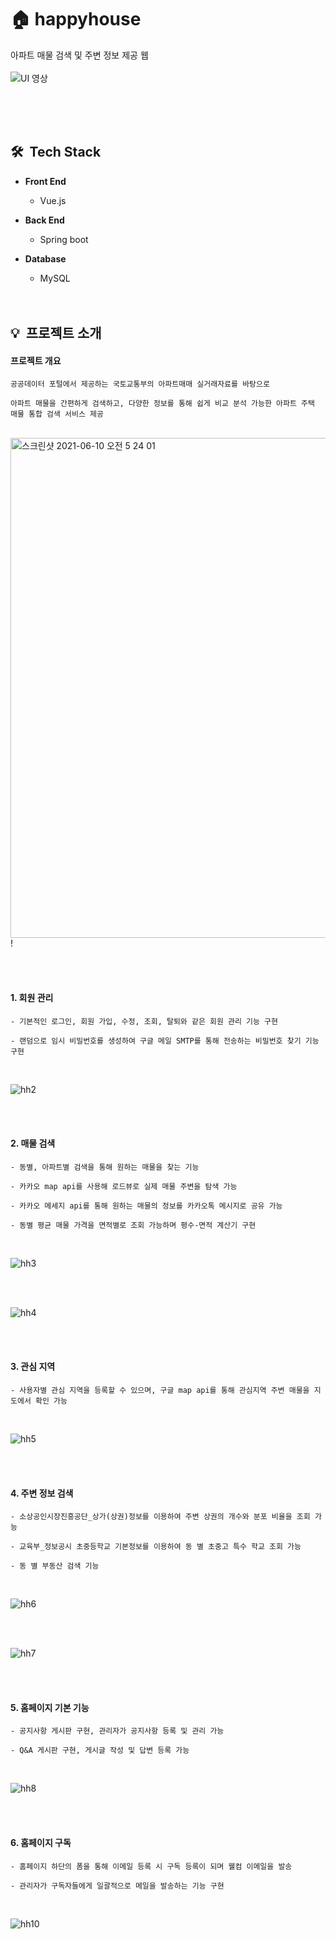 
# 🏠 happyhouse
  아파트 매물 검색 및 주변 정보 제공 웹
  <br><br>
  <img alt="UI 영상" src="https://user-images.githubusercontent.com/59560592/121473288-68609100-c9fd-11eb-9421-38ecbc835f4f.gif">

  <br><br><br>
  
## 🛠 &nbsp;Tech Stack

  * **Front End**   
    * Vue.js   

  * **Back End**   
    * Spring boot   

  * **Database**   
    * MySQL
<br><br><br>

## 💡 &nbsp;프로젝트 소개
#### **프로젝트 개요**
    공공데이터 포털에서 제공하는 국토교통부의 아파트매매 실거래자료를 바탕으로
    
    아파트 매물을 간편하게 검색하고, 다양한 정보를 통해 쉽게 비교 분석 가능한 아파트 주택 매물 통합 검색 서비스 제공
    
 <br><img width="800" alt="스크린샷 2021-06-10 오전 5 24 01" src="https://user-images.githubusercontent.com/59560592/121424244-17747c80-c9ac-11eb-87ca-13251b5b3ede.png">!
 


<br><br>

#### **1. 회원 관리**
    - 기본적인 로그인, 회원 가입, 수정, 조회, 탈퇴와 같은 회원 관리 기능 구현
    
    - 랜덤으로 임시 비밀번호를 생성하여 구글 메일 SMTP를 통해 전송하는 비밀번호 찾기 기능 구현
    
<br>

![hh2](https://user-images.githubusercontent.com/59560592/121476516-be373800-ca01-11eb-86cd-dc03004264c7.gif)

<br><br>

#### **2. 매물 검색**
    - 동별, 아파트별 검색을 통해 원하는 매물을 찾는 기능 
    
    - 카카오 map api를 사용해 로드뷰로 실제 매물 주변을 탐색 가능
    
    - 카카오 메세지 api를 통해 원하는 매물의 정보를 카카오톡 메시지로 공유 가능
    
    - 동별 평균 매물 가격을 면적별로 조회 가능하며 평수-면적 계산기 구현
<br>

![hh3](https://user-images.githubusercontent.com/59560592/121476547-c68f7300-ca01-11eb-928d-12049e1f269b.gif)

<br><br>

![hh4](https://user-images.githubusercontent.com/59560592/121478073-9052f300-ca03-11eb-896e-8ea4ae52cd94.gif)


<br><br>

#### **3. 관심 지역**
    - 사용자별 관심 지역을 등록할 수 있으며, 구글 map api를 통해 관심지역 주변 매물을 지도에서 확인 가능
<br>

![hh5](https://user-images.githubusercontent.com/59560592/121478100-9a74f180-ca03-11eb-9660-db6d247df23b.gif)

<br><br>

#### **4. 주변 정보 검색**
    - 소상공인시장진흥공단_상가(상권)정보를 이용하여 주변 상권의 개수와 분포 비율을 조회 가능
    
    - 교육부_정보공시 초중등학교 기본정보를 이용하여 동 별 초중고 특수 학교 조회 가능
    
    - 동 별 부동산 검색 기능
<br>

![hh6](https://user-images.githubusercontent.com/59560592/121477608-086ce900-ca03-11eb-8032-519da193ffcc.gif)

<br><br>

![hh7](https://user-images.githubusercontent.com/59560592/121477876-52ee6580-ca03-11eb-8a88-2f3ae924bacb.gif)

<br><br>

#### **5. 홈페이지 기본 기능**
    - 공지사항 게시판 구현, 관리자가 공지사항 등록 및 관리 가능
    
    - Q&A 게시판 구현, 게시글 작성 및 답변 등록 가능
<br>

![hh8](https://user-images.githubusercontent.com/59560592/121477860-4f5ade80-ca03-11eb-8933-1973db89df94.gif)

<br><br>

#### **6. 홈페이지 구독**
    - 홈페이지 하단의 폼을 통해 이메일 등록 시 구독 등록이 되며 웰컴 이메일을 발송
    
    - 관리자가 구독자들에게 일괄적으로 메일을 발송하는 기능 구현 
<br>

![hh10](https://user-images.githubusercontent.com/59560592/121478400-f17ac680-ca03-11eb-9a09-c4b932f69ed4.gif)

<br><br> 

<br><br><br>
